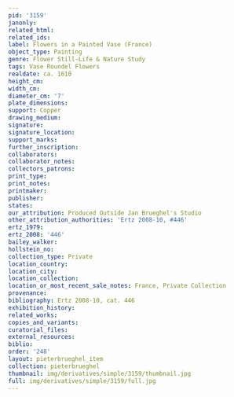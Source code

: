 ```yaml
---
pid: '3159'
janonly: 
related_html: 
related_ids: 
label: Flowers in a Painted Vase (France)
object_type: Painting
genre: Flower Still-Life & Nature Study
tags: Vase Roundel Flowers
realdate: ca. 1610
height_cm: 
width_cm: 
diameter_cm: '7'
plate_dimensions: 
support: Copper
drawing_medium: 
signature: 
signature_location: 
support_marks: 
further_inscription: 
collaborators: 
collaborator_notes: 
collectors_patrons: 
print_type: 
print_notes: 
printmaker: 
publisher: 
states: 
our_attribution: Produced Outside Jan Brueghel's Studio
other_attribution_authorities: 'Ertz 2008-10, #446'
ertz_1979: 
ertz_2008: '446'
bailey_walker: 
hollstein_no: 
collection_type: Private
location_country: 
location_city: 
location_collection: 
location_or_most_recent_sale_notes: France, Private Collection
provenance: 
bibliography: Ertz 2008-10, cat. 446
exhibition_history: 
related_works: 
copies_and_variants: 
curatorial_files: 
external_resources: 
biblio: 
order: '248'
layout: pieterbrueghel_item
collection: pieterbrueghel
thumbnail: img/derivatives/simple/3159/thumbnail.jpg
full: img/derivatives/simple/3159/full.jpg
---
```

